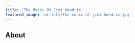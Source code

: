 ```yaml
---
title: 'The Music Of Jimi Hendrix'
featured_image: 'artists/the-music-of-jimi-hendrix.jpg'
---
```


## About


